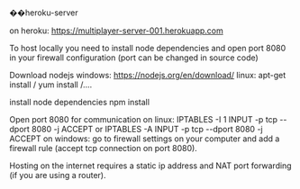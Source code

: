 ��h e r o k u - s e r v e r  

on heroku: https://multiplayer-server-001.herokuapp.com


To host locally you need to install node dependencies and open port 8080 in your firewall configuration (port can be changed in source code)

Download nodejs
windows: https://nodejs.org/en/download/
linux: apt-get install / yum install /....

install node dependencies
npm install

Open port 8080 for communication
on linux: IPTABLES -I 1 INPUT -p tcp --dport 8080 -j ACCEPT  or  IPTABLES -A INPUT -p tcp --dport 8080 -j ACCEPT
on windows: go to firewall settings on your computer and add a firewall rule (accept tcp connection on port 8080).

Hosting on the internet requires a static ip address and NAT port forwarding (if you are using a router).
 
